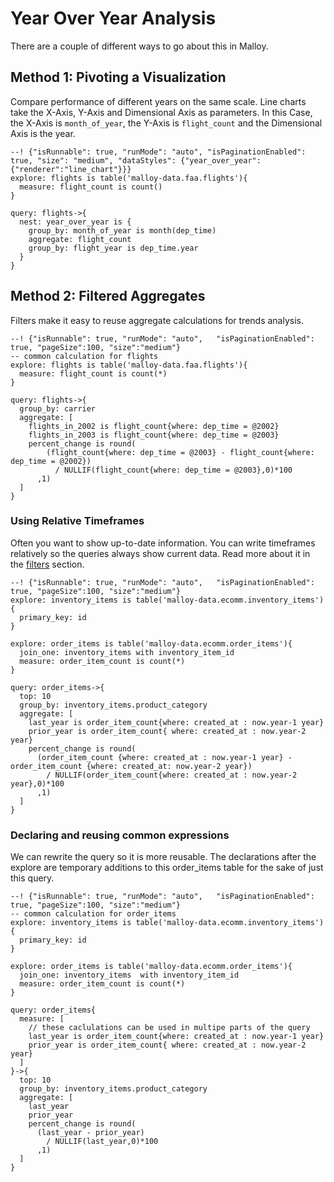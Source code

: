 # Year Over Year Analysis
There are a couple of different ways to go about this in Malloy.

## Method 1: Pivoting a Visualization

Compare performance of different years on the same scale.  Line charts take the X-Axis, Y-Axis and Dimensional Axis as parameters.
In this Case, the X-Axis is `month_of_year`, the Y-Axis is `flight_count` and the Dimensional Axis is the year.

```malloy
--! {"isRunnable": true, "runMode": "auto", "isPaginationEnabled": true, "size": "medium", "dataStyles": {"year_over_year":{"renderer":"line_chart"}}}
explore: flights is table('malloy-data.faa.flights'){
  measure: flight_count is count()
}

query: flights->{
  nest: year_over_year is {
    group_by: month_of_year is month(dep_time)
    aggregate: flight_count
    group_by: flight_year is dep_time.year
  }
}
```

## Method 2: Filtered Aggregates
Filters make it easy to reuse aggregate calculations for trends analysis.

```malloy
--! {"isRunnable": true, "runMode": "auto",   "isPaginationEnabled": true, "pageSize":100, "size":"medium"}
-- common calculation for flights
explore: flights is table('malloy-data.faa.flights'){
  measure: flight_count is count(*)
}

query: flights->{
  group_by: carrier
  aggregate: [
    flights_in_2002 is flight_count{where: dep_time = @2002}
    flights_in_2003 is flight_count{where: dep_time = @2003}
    percent_change is round(
        (flight_count{where: dep_time = @2003} - flight_count{where: dep_time = @2002})
          / NULLIF(flight_count{where: dep_time = @2003},0)*100
      ,1)
  ]
}
```


### Using Relative Timeframes
Often you want to show up-to-date information.  You can write timeframes relatively so the queries always show
current data.  Read more about it in the [filters](filter_expressions.md) section.

```malloy
--! {"isRunnable": true, "runMode": "auto",   "isPaginationEnabled": true, "pageSize":100, "size":"medium"}
explore: inventory_items is table('malloy-data.ecomm.inventory_items'){
  primary_key: id
}

explore: order_items is table('malloy-data.ecomm.order_items'){
  join_one: inventory_items with inventory_item_id
  measure: order_item_count is count(*)
}

query: order_items->{
  top: 10
  group_by: inventory_items.product_category
  aggregate: [
    last_year is order_item_count{where: created_at : now.year-1 year}
    prior_year is order_item_count{ where: created_at : now.year-2 year}
    percent_change is round(
      (order_item_count {where: created_at : now.year-1 year} - order_item_count {where: created_at: now.year-2 year})
        / NULLIF(order_item_count{where: created_at : now.year-2 year},0)*100
      ,1)
  ]
}
```


### Declaring and reusing common expressions
We can rewrite the query so it is more reusable.  The declarations after the explore are temporary additions to this order_items table for the sake of just this query.

```malloy
--! {"isRunnable": true, "runMode": "auto",   "isPaginationEnabled": true, "pageSize":100, "size":"medium"}
-- common calculation for order_items
explore: inventory_items is table('malloy-data.ecomm.inventory_items'){
  primary_key: id
}

explore: order_items is table('malloy-data.ecomm.order_items'){
  join_one: inventory_items  with inventory_item_id
  measure: order_item_count is count(*)
}

query: order_items{
  measure: [
    // these caclulations can be used in multipe parts of the query
    last_year is order_item_count{where: created_at : now.year-1 year}
    prior_year is order_item_count{ where: created_at : now.year-2 year}
  ]
}->{
  top: 10
  group_by: inventory_items.product_category
  aggregate: [
    last_year
    prior_year
    percent_change is round(
      (last_year - prior_year)
        / NULLIF(last_year,0)*100
      ,1)
  ]
}
```
